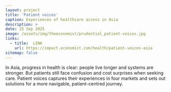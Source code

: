 ```yaml
---
layout: project
title: 'Patient voices' 
caption: Experiences of healthcare access in Asia
description: >
date: 15 Sep 2025
image: /assets/img/theeconomist/prudential_patient-voices.jpg
links:
  - title:  LINK
    url: https://impact.economist.com/health/patient-voices-asia
sitemap: false
---
```


In Asia, progress in health is clear: people live longer and systems are stronger. But patients still face confusion and cost surprises when seeking care. Patient voices captures their experiences in four markets and sets out solutions for a more navigable, patient-centred journey.
